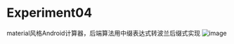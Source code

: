 # Experiment04
material风格Android计算器，后端算法用中缀表达式转波兰后缀式实现
![image](https://github.com/972784674t/Experiment04/images/0121.gif)
